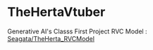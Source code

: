 # TheHertaVtuber
Generative AI's Classs First Project
RVC Model : [Seagata/TheHerta_RVCModel](https://huggingface.co/Seagata/TheHerta_RVCModel/)
